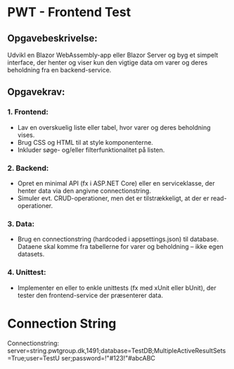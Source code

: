# PWT - Frontend Test

## Opgavebeskrivelse:
Udvikl en Blazor WebAssembly-app eller Blazor Server og byg et simpelt interface, der henter og viser kun den vigtige data om varer og deres beholdning fra en backend-service.

## Opgavekrav:
### 1. Frontend:
- Lav en overskuelig liste eller tabel, hvor varer og deres beholdning vises.
- Brug CSS og HTML til at style komponenterne.
- Inkluder søge- og/eller filterfunktionalitet på listen.

### 2. Backend:
- Opret en minimal API (fx i ASP.NET Core) eller en serviceklasse, der henter data via den angivne connectionstring.
- Simuler evt. CRUD-operationer, men det er tilstrækkeligt, at der er read-operationer.

### 3. Data:
- Brug en connectionstring (hardcoded i appsettings.json) til database. Dataene skal komme fra tabellerne for varer og beholdning – ikke egen datasets.

### 4. Unittest:
- Implementer en eller to enkle unittests (fx med xUnit eller bUnit), der tester den frontend-service der præsenterer data.

# Connection String
Connectionstring:
server=string.pwtgroup.dk,1491;database=TestDB;MultipleActiveResultSets=True;user=TestU
ser;password=!"#123!"#abcABC
